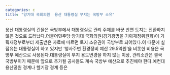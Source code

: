 ```yaml
---
categories: c
title: "양기대 국회의원  용산 대통령실 부지는 국방부 소유"
---
```

용산 대통령실의 건물은 국방부에서 대통령실로 관리 주체를 바꾼 반면 토지는 전환하지 않은 것으로 드러났다.더불어민주당 양기대 국회의원(경기광명을‧기획재정위원회)이 기획재정부로부터 제출받은 자료에 따르면 토지 소유권이 국방부로 되어있다.이 때문에 실 점유는 대통령실이 하고 있지만 ‘청사주변 환경정비 예산 29.5억원’을 비롯한 비용은 국방부 예산으로 사용된다.대통령실이 부지 용도변경을 하지 않는 이상, 관리소관은 결국 국방부이기 때문에 앞으로 추가될 공사들도 계속 국방부 예산으로 추진해야 한다.예컨대 용산공원 경계나 헬기장 경계 등은